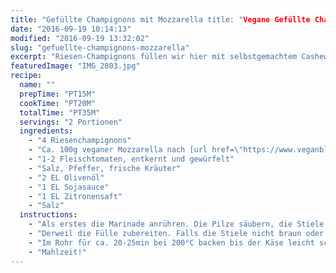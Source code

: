 ```yaml
---
title: "Gefüllte Champignons mit Mozzarella title: "Vegane Gefüllte Champignons mit Mozzarella title: "Gefüllte Champignons mit Mozzarella & Tomaten" Tomaten" Tomaten" Tomaten"
date: "2016-09-19 10:14:13"
modified: "2016-09-19 13:32:02"
slug: "gefuellte-champignons-mozzarella"
excerpt: "Riesen-Champignons füllen wir hier mit selbstgemachtem Cashew-Mozzarella und Tomaten. Sehr lecker!"
featuredImage: "IMG_2803.jpg"
recipe:
  name: ""
  prepTime: "PT15M"
  cookTime: "PT20M"
  totalTime: "PT35M"
  servings: "2 Portionen"
  ingredients:
    - "4 Riesenchampignons"
    - "Ca. 100g veganer Mozzarella nach [url href=\"https://www.veganblatt.com/veganer-mozzarella-aquafaba\" target=\"_blank\"]diesem Rezept[/url]"
    - "1-2 Fleischtomaten, entkernt und gewürfelt"
    - "Salz, Pfeffer, frische Kräuter"
    - "2 EL Olivenöl"
    - "1 EL Sojasauce"
    - "1 EL Zitronensaft"
    - "Salz"
  instructions:
    - "Als erstes die Marinade anrühren. Die Pilze säubern, die Stiele rausdrehen und die Pilzkappen mit der Marinade einpinseln und ziehen lassen."
    - "Derweil die Fülle zubereiten. Falls die Stiele nicht braun oder \"holzig\" sind, können diese fein gewürfelt der Fülle hinzugefügt werden. Die Tomaten entkernen, fein würfeln und noch etwas ausdrücken. Auch den Mozzarella fein würfeln oder reiben und alles vermischen. Würzen und die Pilzkappen damit füllen."
    - "Im Rohr für ca. 20-25min bei 200°C backen bis der Käse leicht schmilzt und sich golden färbt."
    - "Mahlzeit!"
---
```


